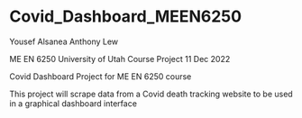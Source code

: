 # Covid_Dashboard_MEEN6250

Yousef Alsanea
Anthony Lew

ME EN 6250
University of Utah
Course Project
11 Dec 2022

Covid Dashboard Project for ME EN 6250 course

This project will scrape data from a Covid death tracking website to be used in a graphical dashboard interface
